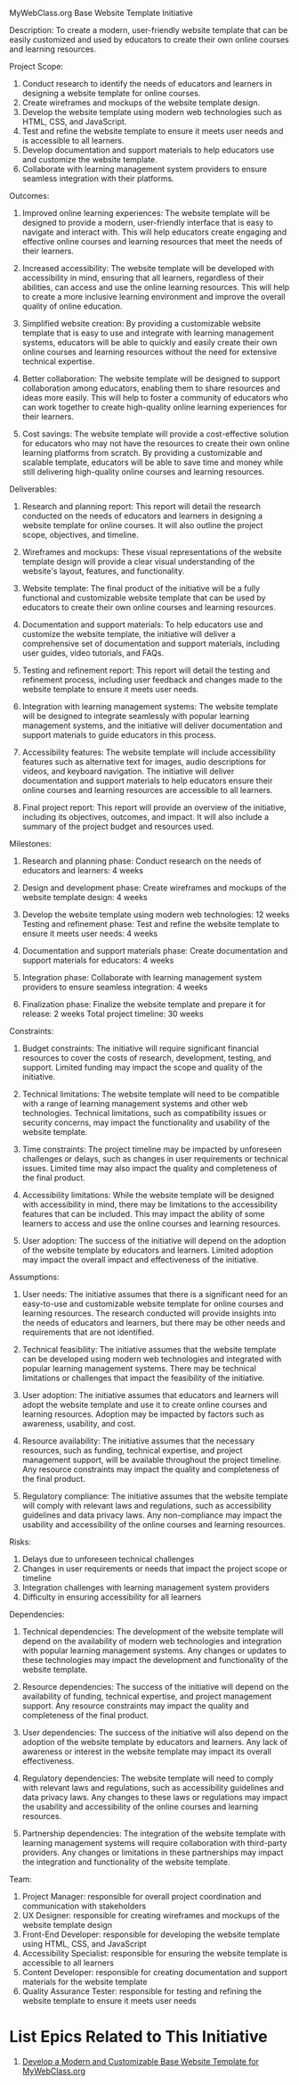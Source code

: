 MyWebClass.org Base Website Template Initiative


Description: To create a modern, user-friendly website template that can be easily customized and used by educators to create their own online courses and learning resources.


Project Scope:
1. Conduct research to identify the needs of educators and learners in designing a website template for online courses.
2. Create wireframes and mockups of the website template design.
3. Develop the website template using modern web technologies such as HTML, CSS, and JavaScript.
4. Test and refine the website template to ensure it meets user needs and is accessible to all learners.
5. Develop documentation and support materials to help educators use and customize the website template.
6. Collaborate with learning management system providers to ensure seamless integration with their platforms.


Outcomes:
1. Improved online learning experiences: The website template will be designed to provide a modern, user-friendly interface that is easy to navigate and interact with. 
This will help educators create engaging and effective online courses and learning resources that meet the needs of their learners.

2. Increased accessibility: The website template will be developed with accessibility in mind, ensuring that all learners, regardless of their abilities, can access and use the online learning resources. 
This will help to create a more inclusive learning environment and improve the overall quality of online education.

3. Simplified website creation: By providing a customizable website template that is easy to use and integrate with learning management systems, educators will be able to quickly and easily create their own online courses and learning resources without the need for extensive technical expertise.

4. Better collaboration: The website template will be designed to support collaboration among educators, enabling them to share resources and ideas more easily. 
This will help to foster a community of educators who can work together to create high-quality online learning experiences for their learners.

5. Cost savings: The website template will provide a cost-effective solution for educators who may not have the resources to create their own online learning platforms from scratch.
By providing a customizable and scalable template, educators will be able to save time and money while still delivering high-quality online courses and learning resources.


Deliverables:
1. Research and planning report: This report will detail the research conducted on the needs of educators and learners in designing a website template for online courses. 
It will also outline the project scope, objectives, and timeline.

2. Wireframes and mockups: These visual representations of the website template design will provide a clear visual understanding of the website's layout, features, and functionality.

3. Website template: The final product of the initiative will be a fully functional and customizable website template that can be used by educators to create their own online courses and learning resources.

4. Documentation and support materials: To help educators use and customize the website template, the initiative will deliver a comprehensive set of documentation and support materials, including user guides, video tutorials, and FAQs.

5. Testing and refinement report: This report will detail the testing and refinement process, including user feedback and changes made to the website template to ensure it meets user needs.

6. Integration with learning management systems: The website template will be designed to integrate seamlessly with popular learning management systems, and the initiative will deliver documentation and support materials to guide educators in this process.

7. Accessibility features: The website template will include accessibility features such as alternative text for images, audio descriptions for videos, and keyboard navigation.
The initiative will deliver documentation and support materials to help educators ensure their online courses and learning resources are accessible to all learners.

8. Final project report: This report will provide an overview of the initiative, including its objectives, outcomes, and impact. 
It will also include a summary of the project budget and resources used.


Milestones:
1. Research and planning phase:
Conduct research on the needs of educators and learners: 4 weeks

2. Design and development phase:
Create wireframes and mockups of the website template design: 4 weeks

3. Develop the website template using modern web technologies: 12 weeks
Testing and refinement phase:
Test and refine the website template to ensure it meets user needs: 4 weeks

4. Documentation and support materials phase:
Create documentation and support materials for educators: 4 weeks

5. Integration phase:
Collaborate with learning management system providers to ensure seamless integration: 4 weeks

6. Finalization phase:
Finalize the website template and prepare it for release: 2 weeks
Total project timeline: 30 weeks


Constraints:
1. Budget constraints: The initiative will require significant financial resources to cover the costs of research, development, testing, and support.
Limited funding may impact the scope and quality of the initiative.

2. Technical limitations: The website template will need to be compatible with a range of learning management systems and other web technologies. 
Technical limitations, such as compatibility issues or security concerns, may impact the functionality and usability of the website template.

3. Time constraints: The project timeline may be impacted by unforeseen challenges or delays, such as changes in user requirements or technical issues.
Limited time may also impact the quality and completeness of the final product.

4. Accessibility limitations: While the website template will be designed with accessibility in mind, there may be limitations to the accessibility features that can be included.
This may impact the ability of some learners to access and use the online courses and learning resources.

5. User adoption: The success of the initiative will depend on the adoption of the website template by educators and learners. 
Limited adoption may impact the overall impact and effectiveness of the initiative.


Assumptions: 
1. User needs: The initiative assumes that there is a significant need for an easy-to-use and customizable website template for online courses and learning resources. 
The research conducted will provide insights into the needs of educators and learners, but there may be other needs and requirements that are not identified.

2. Technical feasibility: The initiative assumes that the website template can be developed using modern web technologies and integrated with popular learning management systems. 
There may be technical limitations or challenges that impact the feasibility of the initiative.

3. User adoption: The initiative assumes that educators and learners will adopt the website template and use it to create online courses and learning resources. 
Adoption may be impacted by factors such as awareness, usability, and cost.

4. Resource availability: The initiative assumes that the necessary resources, such as funding, technical expertise, and project management support, will be available throughout the project timeline. 
Any resource constraints may impact the quality and completeness of the final product.

5. Regulatory compliance: The initiative assumes that the website template will comply with relevant laws and regulations, such as accessibility guidelines and data privacy laws.
Any non-compliance may impact the usability and accessibility of the online courses and learning resources.


Risks:
1. Delays due to unforeseen technical challenges
2. Changes in user requirements or needs that impact the project scope or timeline
3. Integration challenges with learning management system providers
4. Difficulty in ensuring accessibility for all learners


Dependencies:
1. Technical dependencies: The development of the website template will depend on the availability of modern web technologies and integration with popular learning management systems. 
Any changes or updates to these technologies may impact the development and functionality of the website template.

2. Resource dependencies: The success of the initiative will depend on the availability of funding, technical expertise, and project management support.
Any resource constraints may impact the quality and completeness of the final product.

3. User dependencies: The success of the initiative will also depend on the adoption of the website template by educators and learners.
Any lack of awareness or interest in the website template may impact its overall effectiveness.

4. Regulatory dependencies: The website template will need to comply with relevant laws and regulations, such as accessibility guidelines and data privacy laws.
Any changes to these laws or regulations may impact the usability and accessibility of the online courses and learning resources.

5. Partnership dependencies: The integration of the website template with learning management systems will require collaboration with third-party providers.
Any changes or limitations in these partnerships may impact the integration and functionality of the website template.


Team: 
1. Project Manager: responsible for overall project coordination and communication with stakeholders
2. UX Designer: responsible for creating wireframes and mockups of the website template design
3. Front-End Developer: responsible for developing the website template using HTML, CSS, and JavaScript
4. Accessibility Specialist: responsible for ensuring the website template is accessible to all learners
5. Content Developer: responsible for creating documentation and support materials for the website template
6. Quality Assurance Tester: responsible for testing and refining the website template to ensure it meets user needs

# List Epics Related to This Initiative
1. [Develop a Modern and Customizable Base Website Template for MyWebClass.org](https://github.com/ss889/mywebclass-agile-docs/blob/a47c943c5c014546bd1f061ceddf61e9cf08d0c3/documentation/theme_1/initiatives/epics/MyWebClass.org%20base%20website%20template.md)
